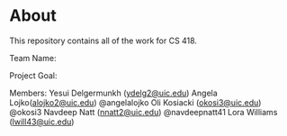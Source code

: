 # About
This repository contains all of the work for CS 418.

Team Name: 

Project Goal: 

Members: 
Yesui Delgermunkh (ydelg2@uic.edu)
Angela Lojko(alojko2@uic.edu) @angelalojko 
Oli Kosiacki (okosi3@uic.edu) @okosi3
Navdeep Natt (nnatt2@uic.edu) @navdeepnatt41
Lora Williams (lwill43@uic.edu)

